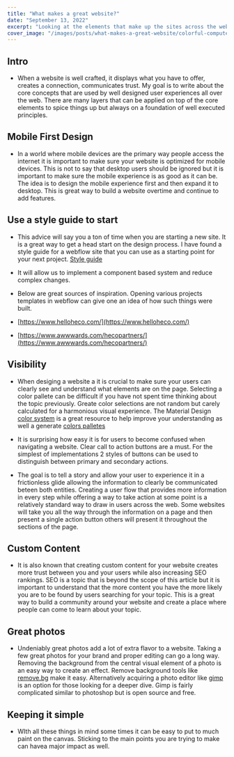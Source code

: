 ```yaml
---
title: "What makes a great website?"
date: "September 13, 2022"
excerpt: "Looking at the elements that make up the sites across the web we can establish some direct corelations many if not all have in common."
cover_image: "/images/posts/what-makes-a-great-website/colorful-computer.jpeg"
---
```


 <!-- <link href="../../styles//Home.module.css" rel="stylesheet"></link> -->

## Intro

- When a website is well crafted, it displays what you have to offer, creates a connection, communicates trust. My goal is to write about the core concepts that are used by well designed user experiences all over the web. There are many layers that can be applied on top of the core elements to spice things up but always on a foundation of well executed principles.

## Mobile First Design

- In a world where mobile devices are the primary way people access the internet it is important to make sure your website is optimized for mobile devices. This is not to say that desktop users should be ignored but it is important to make sure the mobile experience is as good as it can be. The idea is to design the mobile experience first and then expand it to desktop. This is great way to build a website overtime and continue to add features.

## Use a style guide to start

- This advice will say you a ton of time when you are starting a new site. It is a great way to get a head start on the design process. I have found a style guide for a webflow site that you can use as a starting point for your next project. [Style guide](https://webflow.com/website/Style-Guide)

- It will allow us to implement a component based system and reduce complex changes.

- Below are great sources of inspiration. Opening various projects templates in webflow can give one an idea of how such things were built.

- [https://www.helloheco.com/](https://www.helloheco.com/)

- [https://www.awwwards.com/hecopartners/](https://www.awwwards.com/hecopartners/)

## Visibility

- When desiging a website a it is crucial to make sure your users can clearly see and understand what elements are on the page. Selecting a color pallete can be difficult if you have not spent time thinking about the topic previously. Greate color selections are not random but carely calculated for a harmonious visual experience. The Material Design [color system](https://material.io/design/color/the-color-system.html#color-usage-and-palettes) is a great resource to help improve your understanding as well a generate [colors palletes](https://material.io/design/color/the-color-system.html#tools-for-picking-colors)

- It is surprising how easy it is for users to become confused when navigating a website. Clear call to action buttons are a must. For the simplest of implementations 2 styles of buttons can be used to distinguish between primary and secondary actions.
- The goal is to tell a story and allow your user to experience it in a frictionless glide allowing the information to clearly be communicated beteen both entities. Creating a user flow that provides more information in every step while offering a way to take action at some point is a relatively standard way to draw in users across the web. Some websites will take you all the way through the information on a page and then present a single action button others will present it throughout the sections of the page.

## Custom Content

- It is also known that creating custom content for your website creates more trust between you and your users while also increasing SEO rankings. SEO is a topic that is beyond the scope of this article but it is important to understand that the more content you have the more likely you are to be found by users searching for your topic. This is a great way to build a community around your website and create a place where people can come to learn about your topic.

## Great photos

- Undeniably great photos add a lot of extra flavor to a website. Taking a few great photos for your brand and proper editing can go a long way. Removing the background from the central visual element of a photo is an easy way to create an effect. Remove background tools like [remove.bg](https://www.remove.bg/) make it easy. Alternatively acquiring a photo editor like [gimp](https://www.gimp.org/) is an option for those looking for a deeper dive. Gimp is fairly complicated similar to photoshop but is open source and free.

## Keeping it simple

- WIth all these things in mind some times it can be easy to put to much paint on the canvas. Sticking to the main points you are trying to make can havea major impact as well.
